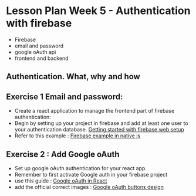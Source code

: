 # Lesson Plan Week 5 - Authentication with firebase

- Firebase
- email and password
- google oAuth api
- frontend and backend


## Authentication. What, why and how

## Exercise 1 Email and password:
 - Create a react application to manage the frontend part of firebase authentication:
 - Begin by setting up your project in firebase and add at least one user to your authentication database.
 [Getting started with firebase web setup](https://firebase.google.com/docs/web/setup)
 - Refer to this example : [Firebase example in native js](https://github.com/senner008/express-firebase-authentication)

## Exercise 2 : Add Google oAuth
 - Set up google oAuth authentication for your react app.
 - Remember to first activate Google auth in your firebase project
 - use this guide : [Google oAuth in React](https://medium.com/firebase-developers/how-to-setup-firebase-authentication-with-react-in-5-minutes-maybe-10-bb8bb53e8834)
 - add the official correct images : [Google oAuth buttons design](https://developers.google.com/identity/branding-guidelines)



